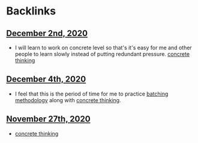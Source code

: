 
# Backlinks
## [December 2nd, 2020](<December 2nd, 2020.md>)
- I will learn to work on concrete level so that's it's easy for me and other people to learn slowly instead of putting redundant pressure. [concrete thinking](<concrete thinking.md>)

## [December 4th, 2020](<December 4th, 2020.md>)
- I feel that this is the period of time for me to practice [batching methodology](<batching methodology.md>) along with [concrete thinking](<concrete thinking.md>).

## [November 27th, 2020](<November 27th, 2020.md>)
- [concrete thinking](<concrete thinking.md>)

